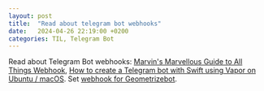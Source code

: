 ```yaml
---
layout: post
title:  "Read about telegram bot webhooks"
date:   2024-04-26 22:19:00 +0200
categories: TIL, Telegram Bot
---
```

Read about Telegram Bot webhooks: [Marvin's Marvellous Guide to All Things Webhook](https://core.telegram.org/bots/webhooks), [How to create a Telegram bot with Swift using Vapor on Ubuntu / macOS](https://www.fabriziobrancati.com/posts/how-create-telegram-bot-swift-vapor-ubuntu-macos). Set [webhook for Geometrizebot](https://github.com/valeriyvan/geometrizebot/pull/101).
